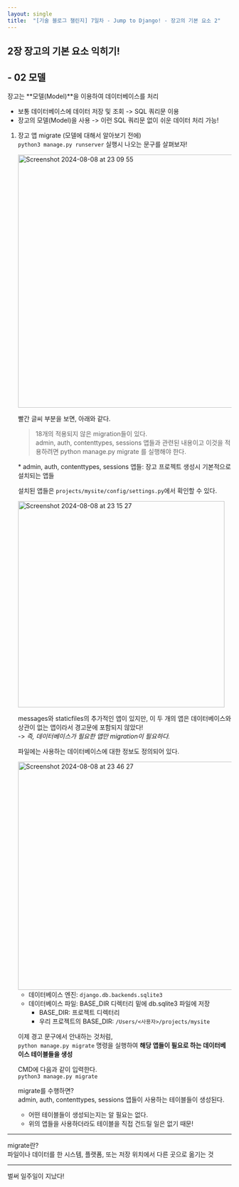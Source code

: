 ```yaml
---
layout: single
title:  "[기술 블로그 챌린지] 7일차 - Jump to Django! - 장고의 기본 요소 2"
---
```


## 2장 장고의 기본 요소 익히기!
## - 02 모델

장고는 **모델(Model)**을 이용하여 데이터베이스를 처리
- 보통 데이터베이스에 데이터 저장 및 조회 -> SQL 쿼리문 이용
- 장고의 모델(Model)을 사용 -> 이런 SQL 쿼리문 없이 쉬운 데이터 처리 가능!


1. 장고 앱 migrate
   (모델에 대해서 알아보기 전에)<br>
   `python3 manage.py runserver` 실행시 나오는 문구를 살펴보자!

   <img width="569" alt="Screenshot 2024-08-08 at 23 09 55" src="https://github.com/user-attachments/assets/c177abf1-5457-4b90-a3af-37b6453d157d">

   빨간 글씨 부분을 보면, 아래와 같다.<br>
   > 18개의 적용되지 않은 migration들이 있다.<br> admin, auth, contenttypes, sessions 앱들과 관련된 내용이고 이것을 적용하려면 python manage.py migrate 를 실행해야 한다.<br>
   
   \* admin, auth, contenttypes, sessions 앱들: 장고 프로젝트 생성시 기본적으로 설치되는 앱들

   설치된 앱들은 `projects/mysite/config/settings.py`에서 확인할 수 있다.

   <img width="464" alt="Screenshot 2024-08-08 at 23 15 27" src="https://github.com/user-attachments/assets/d1b66a62-927b-4c9d-b18b-c31e5b006502">

   messages와 staticfiles의 추가적인 앱이 있지만, 이 두 개의 앱은 데이터베이스와 상관이 없는 앱이라서 경고문에 포함되지 않았다!<br>
   -> _즉, 데이터베이스가 필요한 앱만 migration이 필요하다._


   파일에는 사용하는 데이터베이스에 대한 정보도 정의되어 있다.

   <img width="513" alt="Screenshot 2024-08-08 at 23 46 27" src="https://github.com/user-attachments/assets/6c35c45a-e060-4b30-b85d-3dc899ff302b">

   - 데이터베이스 엔진: `django.db.backends.sqlite3`
   - 데이터베이스 파일: BASE_DIR 디렉터리 밑에 db.sqlite3 파일에 저장
     - BASE_DIR: 프로젝트 디렉터리
     - 우리 프로젝트의 BASE_DIR: `/Users/<사용자>/projects/mysite`

   이제 경고 문구에서 안내하는 것처럼, <br>
   `python manage.py migrate` 명령을 실행하여 **해당 앱들이 필요로 하는 데이터베이스 테이블들을 생성**

   CMD에 다음과 같이 입력한다.<br>
   `python3 manage.py migrate`

   migrate를 수행하면?<br>
   admin, auth, contenttypes, sessions 앱들이 사용하는 테이블들이 생성된다.<br>
   - 어떤 테이블들이 생성되는지는 알 필요는 없다.
   - 위의 앱들을 사용하더라도 테이블을 직접 건드릴 일은 없기 때문!

---

migrate란?<br>
파일이나 데이터를 한 시스템, 플랫폼, 또는 저장 위치에서 다른 곳으로 옮기는 것

---

벌써 일주일이 지났다!
